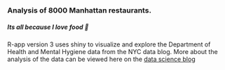### Analysis of 8000 Manhattan restaurants.

##### Its all because I love food  :fork_and_knife:

R-app version 3 uses shiny to visualize and explore the Department of Health and Mental Hygiene data from the NYC data blog. More about the analysis of the data can be viewed here on the [data science blog](https://blog.nycdatascience.com/student-works/r-shiny/a-dish-to-die-for/)
